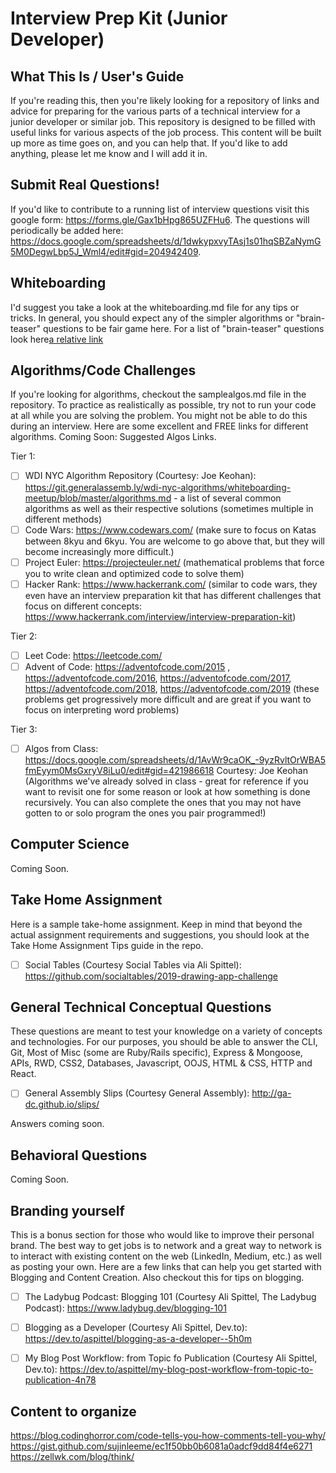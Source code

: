 # Interview Prep Kit (Junior Developer)

## What This Is / User's Guide
If you're reading this, then you're likely looking for a repository of links and advice for preparing for the various parts of a technical interview for a junior developer or similar job. This repository is designed to be filled with useful links for various aspects of the job process. This content will be built up more as time goes on, and you can help that. If you'd like to add anything, please let me know and I will add it in. 

## Submit Real Questions!
If you'd like to contribute to a running list of interview questions visit this google form: https://forms.gle/Gax1bHpg865UZFHu6. The questions will periodically be added here: https://docs.google.com/spreadsheets/d/1dwkypxvyTAsj1s01hqSBZaNymG5M0DegwLbp5J_Wml4/edit#gid=204942409. 

## Whiteboarding
I'd suggest you take a look at the whiteboarding.md file for any tips or tricks. In general, you should expect any of the simpler algorithms or "brain-teaser" questions to be fair game here. For a list of "brain-teaser" questions look here[a relative link](BrainTeasers.md) 

## Algorithms/Code Challenges
If you're looking for algorithms, checkout the samplealgos.md file in the repository. To practice as realistically as possible, try not to run your code at all while you are solving the problem. You might not be able to do this during an interview. Here are some excellent and FREE links for different algorithms. Coming Soon: Suggested Algos Links.

Tier 1: 
- [ ] WDI NYC Algorithm Repository (Courtesy: Joe Keohan): https://git.generalassemb.ly/wdi-nyc-algorithms/whiteboarding-meetup/blob/master/algorithms.md - a list of several common algorithms as well as their respective solutions (sometimes multiple in different methods)
- [ ] Code Wars: https://www.codewars.com/ (make sure to focus on Katas between 8kyu and 6kyu. You are welcome to go above that, but they will become increasingly more difficult.)
- [ ] Project Euler: https://projecteuler.net/ (mathematical problems that force you to write clean and optimized code to solve them)
- [ ] Hacker Rank: https://www.hackerrank.com/ (similar to code wars, they even have an interview preparation kit that has different challenges that focus on different concepts: https://www.hackerrank.com/interview/interview-preparation-kit)

Tier 2:
- [ ] Leet Code: https://leetcode.com/
- [ ] Advent of Code: https://adventofcode.com/2015 , https://adventofcode.com/2016, https://adventofcode.com/2017, https://adventofcode.com/2018, https://adventofcode.com/2019 (these problems get progressively more difficult and are great if you want to focus on interpreting word problems)

Tier 3: 
- [ ] Algos from Class: https://docs.google.com/spreadsheets/d/1AvWr9caOK_-9yzRvltOrWBA5fmEyym0MsGxryV8iLu0/edit#gid=421986618 Courtesy: Joe Keohan (Algorithms we've already solved in class - great for reference if you want to revisit one for some reason or look at how something is done recursively. You can also complete the ones that you may not have gotten to or solo program the ones you pair programmed!)

## Computer Science
Coming Soon.

## Take Home Assignment
Here is a sample take-home assignment. Keep in mind that beyond the actual assignment requirements and suggestions, you should look at the Take Home Assignment Tips guide in the repo. 

- [ ] Social Tables (Courtesy Social Tables via Ali Spittel): https://github.com/socialtables/2019-drawing-app-challenge

## General Technical Conceptual Questions
These questions are meant to test your knowledge on a variety of concepts and technologies. For our purposes, you should be able to answer the CLI, Git, Most of Misc (some are Ruby/Rails specific), Express & Mongoose, APIs, RWD, CSS2, Databases, Javascript, OOJS, HTML & CSS, HTTP and React. 

- [ ] General Assembly Slips (Courtesy General Assembly): http://ga-dc.github.io/slips/

Answers coming soon. 

## Behavioral Questions
Coming Soon. 

## Branding yourself
This is a bonus section for those who would like to improve their personal brand. The best way to get jobs is to network and a great way to network is to interact with existing content on the web (LinkedIn, Medium, etc.) as well as posting your own. Here are a few links that can help you get started with Blogging and Content Creation. Also checkout this for tips on blogging. 

- [ ] The Ladybug Podcast: Blogging 101 (Courtesy Ali Spittel, The Ladybug Podcast): https://www.ladybug.dev/blogging-101

- [ ] Blogging as a Developer (Courtesy Ali Spittel, Dev.to): https://dev.to/aspittel/blogging-as-a-developer--5h0m

- [ ] My Blog Post Workflow: from Topic fo Publication (Courtesy Ali Spittel, Dev.to): https://dev.to/aspittel/my-blog-post-workflow-from-topic-to-publication-4n78


## Content to organize
https://blog.codinghorror.com/code-tells-you-how-comments-tell-you-why/
https://gist.github.com/sujinleeme/ec1f50bb0b6081a0adcf9dd84f4e6271
https://zellwk.com/blog/think/
